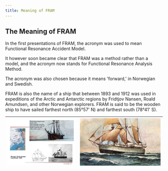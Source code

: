 ```yaml
---
title: Meaning of FRAM
---
```


## The Meaning of FRAM

In the first presentations of FRAM, the acronym was used to mean Functional Resonance Accident Model.

It however soon became clear that FRAM was a method rather than a model, and the acronym now stands for Functional Resonance Analysis Method.

The acronym was also chosen because it means 'forward,' in Norwegian and Swedish.

FRAM is also the name of a ship that between 1893 and 1912 was used in expeditions of the Arctic and Antarctic regions by Fridtjov Nansen, Roald Amundsen, and other Norwegian explorers. FRAM is said to be the wooden ship to have sailed farthest north (85°57' N) and farthest south (78°41' S).

| ![FRAM Ship 1](/assets/images/RMS_FRAM.png) | ![FRAM Ship 2](/assets/images/FRAMship2.jpg) |
| --- | --- |
